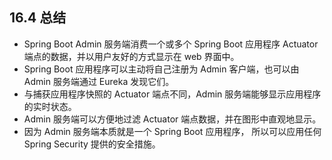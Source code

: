 ## 16.4 总结

* Spring Boot Admin 服务端消费一个或多个 Spring Boot 应用程序 Actuator 端点的数据，并以用户友好的方式显示在 web 界面中。
* Spring Boot 应用程序可以主动将自己注册为 Admin 客户端，也可以由 Admin 服务端通过 Eureka 发现它们。
* 与捕获应用程序快照的 Actuator 端点不同，Admin 服务端能够显示应用程序的实时状态。
* Admin 服务端可以方便地过滤 Actuator 端点数据，并在图形中直观地显示。
* 因为 Admin 服务端本质就是一个 Spring Boot 应用程序， 所以可以应用任何 Spring Security 提供的安全措施。

